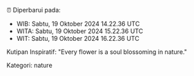 ⏰ Diperbarui pada:
- WIB: Sabtu, 19 Oktober 2024 14.22.36 UTC
- WITA: Sabtu, 19 Oktober 2024 15.22.36 UTC
- WIT: Sabtu, 19 Oktober 2024 16.22.36 UTC

Kutipan Inspiratif:
"Every flower is a soul blossoming in nature."


Kategori: nature

